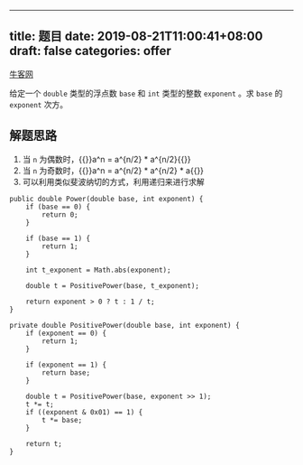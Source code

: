 
---
title: 题目
date: 2019-08-21T11:00:41+08:00
draft: false
categories: offer
---


[牛客网](https://www.nowcoder.com/practice/1a834e5e3e1a4b7ba251417554e07c00?tpId=13&tqId=11165&tPage=1&rp=1&ru=/ta/coding-interviews&qru=/ta/coding-interviews/question-ranking)

给定一个 `double` 类型的浮点数 `base` 和 `int` 类型的整数 `exponent` 。求 `base` 的 `exponent` 次方。

## 解题思路

  1. 当 `n` 为偶数时，{{<katex>}}a^n = a^{n/2} * a^{n/2}{{</katex>}}
  2. 当 `n` 为奇数时，{{<katex>}}a^n = a^{n/2} * a^{n/2} * a{{</katex>}}
  3. 可以利用类似斐波纳切的方式，利用递归来进行求解

```
public double Power(double base, int exponent) {
    if (base == 0) {
        return 0;
    }

    if (base == 1) {
        return 1;
    }

    int t_exponent = Math.abs(exponent);

    double t = PositivePower(base, t_exponent);

    return exponent > 0 ? t : 1 / t;
}

private double PositivePower(double base, int exponent) {
    if (exponent == 0) {
        return 1;
    }

    if (exponent == 1) {
        return base;
    }

    double t = PositivePower(base, exponent >> 1);
    t *= t;
    if ((exponent & 0x01) == 1) {
        t *= base;
    }

    return t;
}
```
